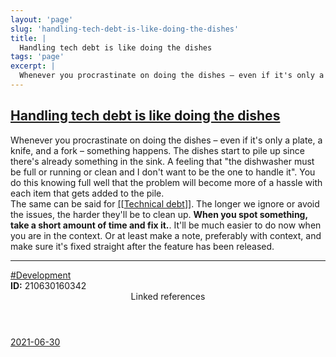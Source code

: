```yaml
---
layout: 'page'
slug: 'handling-tech-debt-is-like-doing-the-dishes'
title: |
  Handling tech debt is like doing the dishes
tags: 'page'
excerpt: |
  Whenever you procrastinate on doing the dishes – even if it's only a plate, a knife, and a fork – something happens. The dishes start to pile up since there's already something in the sink. A feeling that "the dishwasher must be full or running or clean and I don't want to be the one to handle it". You do this knowing full well that the problem will become more of a hassle with each item that gets added to the pile.
---
```


<h2 class="text-3xl font-semibold mb-4"><a class="rounded-sm focus:outline-none focus:ring-2 focus:ring-offset-2 dark:focus:ring-offset-gray-900 dark:focus:ring-pink-400 focus:ring-pink-700" href="/pages/handling-tech-debt-is-like-doing-the-dishes">Handling tech debt is like doing the dishes</a></h2>

<div class="space-y-3">
<div class="element-block ml-0"><div class="flex-1">Whenever you procrastinate on doing the dishes – even if it's only a plate, a knife, and a fork – something happens. The dishes start to pile up since there's already something in the sink. A feeling that "the dishwasher must be full or running or clean and I don't want to be the one to handle it". You do this knowing full well that the problem will become more of a hassle with each item that gets added to the pile.</div></div>

<div class="element-block ml-0"><div class="flex-1">The same can be said for <a class="text-teal-700 dark:text-teal-400 rounded-sm group focus:outline-none focus:ring-2 focus:ring-offset-2 dark:focus:ring-offset-gray-900 dark:focus:ring-pink-400 focus:ring-pink-700" href="/pages/technical-debt"><span class="text-gray-300 dark:text-gray-500 group-hover:text-teal-900">[[</span>Technical debt<span class="text-gray-300 dark:text-gray-500 group-hover:text-teal-900">]]</span></a>. The longer we ignore or avoid the issues, the harder they'll be to clean up. <strong class="text-rose-600 dark:text-rose-400">When you spot something, take a short amount of time and fix it.</strong>. It'll be much easier to do now when you are in the context. Or at least make a note, preferably with context, and make sure it's fixed straight after the feature has been released.</div></div>

<hr class="border-gray-700 !my-5" />

<div class="element-block ml-0"><div class="flex-1"><a class="dark:text-gray-400 text-gray-500" href="/pages/development">#Development</a></div></div>

<div class="element-block ml-0"><div class="flex-1"><strong class="text-rose-600 dark:text-rose-400">ID:</strong> 210630160342</div></div>
</div>


<section class="mt-8 space-y-2">
<header class="text-gray-500 dark:text-gray-400">Linked references</header>
<a class="block bg-gray-100 dark:bg-gray-800 p-4 rounded text-teal-700 dark:text-teal-400 focus:outline-none focus:ring-2 focus:ring-offset-2 dark:focus:ring-offset-gray-900 focus:ring-teal-700 dark:focus:ring-teal-400 hover:ring-2 hover:ring-offset-2 dark:hover:ring-offset-gray-900 dark:hover:ring-teal-400 hover:ring-teal-700" href="/journals/2021-06-30">2021-06-30</a>
  </section>
